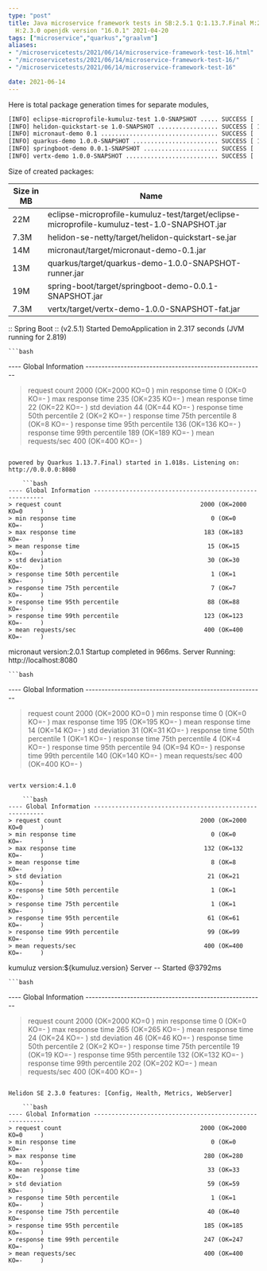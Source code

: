```yaml
---
type: "post"
title: Java microservice framework tests in SB:2.5.1 Q:1.13.7.Final M:2.5.5 V:4.1.0
  H:2.3.0 openjdk version "16.0.1" 2021-04-20
tags: ["microservice","quarkus","graalvm"]
aliases:
- "/microservicetests/2021/06/14/microservice-framework-test-16.html"
- "/microservicetests/2021/06/14/microservice-framework-test-16/"
- "/microservicetests/2021/06/14/microservice-framework-test-16"

date: 2021-06-14
---
```

 
Here is total package generation times for separate modules,
```bash
[INFO] eclipse-microprofile-kumuluz-test 1.0-SNAPSHOT ..... SUCCESS [  3.979 s]
[INFO] helidon-quickstart-se 1.0-SNAPSHOT ................. SUCCESS [ 10.301 s]
[INFO] micronaut-demo 0.1 ................................. SUCCESS [  7.853 s]
[INFO] quarkus-demo 1.0.0-SNAPSHOT ........................ SUCCESS [ 14.619 s]
[INFO] springboot-demo 0.0.1-SNAPSHOT ..................... SUCCESS [  7.158 s]
[INFO] vertx-demo 1.0.0-SNAPSHOT .......................... SUCCESS [  4.177 s]
```
Size of created packages:

| Size in MB |  Name |
|------------|-------|
| 22M | eclipse-microprofile-kumuluz-test/target/eclipse-microprofile-kumuluz-test-1.0-SNAPSHOT.jar |
| 7.3M | helidon-se-netty/target/helidon-quickstart-se.jar |
| 14M | micronaut/target/micronaut-demo-0.1.jar |
| 13M | quarkus/target/quarkus-demo-1.0.0-SNAPSHOT-runner.jar |
| 19M | spring-boot/target/springboot-demo-0.0.1-SNAPSHOT.jar |
| 7.3M | vertx/target/vertx-demo-1.0.0-SNAPSHOT-fat.jar |


:: Spring Boot :: (v2.5.1) Started DemoApplication in 2.317 seconds (JVM running for 2.819)

    ```bash
---- Global Information --------------------------------------------------------
> request count                                       2000 (OK=2000   KO=0     )
> min response time                                      0 (OK=0      KO=-     )
> max response time                                    235 (OK=235    KO=-     )
> mean response time                                    22 (OK=22     KO=-     )
> std deviation                                         44 (OK=44     KO=-     )
> response time 50th percentile                          2 (OK=2      KO=-     )
> response time 75th percentile                          8 (OK=8      KO=-     )
> response time 95th percentile                        136 (OK=136    KO=-     )
> response time 99th percentile                        189 (OK=189    KO=-     )
> mean requests/sec                                    400 (OK=400    KO=-     )
```

powered by Quarkus 1.13.7.Final) started in 1.018s. Listening on: http://0.0.0.0:8080

    ```bash
---- Global Information --------------------------------------------------------
> request count                                       2000 (OK=2000   KO=0     )
> min response time                                      0 (OK=0      KO=-     )
> max response time                                    183 (OK=183    KO=-     )
> mean response time                                    15 (OK=15     KO=-     )
> std deviation                                         30 (OK=30     KO=-     )
> response time 50th percentile                          1 (OK=1      KO=-     )
> response time 75th percentile                          7 (OK=7      KO=-     )
> response time 95th percentile                         88 (OK=88     KO=-     )
> response time 99th percentile                        123 (OK=123    KO=-     )
> mean requests/sec                                    400 (OK=400    KO=-     )
```

micronaut version:2.0.1 Startup completed in 966ms. Server Running: http://localhost:8080

    ```bash
---- Global Information --------------------------------------------------------
> request count                                       2000 (OK=2000   KO=0     )
> min response time                                      0 (OK=0      KO=-     )
> max response time                                    195 (OK=195    KO=-     )
> mean response time                                    14 (OK=14     KO=-     )
> std deviation                                         31 (OK=31     KO=-     )
> response time 50th percentile                          1 (OK=1      KO=-     )
> response time 75th percentile                          4 (OK=4      KO=-     )
> response time 95th percentile                         94 (OK=94     KO=-     )
> response time 99th percentile                        140 (OK=140    KO=-     )
> mean requests/sec                                    400 (OK=400    KO=-     )
```

vertx version:4.1.0

    ```bash
---- Global Information --------------------------------------------------------
> request count                                       2000 (OK=2000   KO=0     )
> min response time                                      0 (OK=0      KO=-     )
> max response time                                    132 (OK=132    KO=-     )
> mean response time                                     8 (OK=8      KO=-     )
> std deviation                                         21 (OK=21     KO=-     )
> response time 50th percentile                          1 (OK=1      KO=-     )
> response time 75th percentile                          1 (OK=1      KO=-     )
> response time 95th percentile                         61 (OK=61     KO=-     )
> response time 99th percentile                         99 (OK=99     KO=-     )
> mean requests/sec                                    400 (OK=400    KO=-     )
```

kumuluz version:${kumuluz.version} Server -- Started @3792ms

    ```bash
---- Global Information --------------------------------------------------------
> request count                                       2000 (OK=2000   KO=0     )
> min response time                                      0 (OK=0      KO=-     )
> max response time                                    265 (OK=265    KO=-     )
> mean response time                                    24 (OK=24     KO=-     )
> std deviation                                         46 (OK=46     KO=-     )
> response time 50th percentile                          2 (OK=2      KO=-     )
> response time 75th percentile                         19 (OK=19     KO=-     )
> response time 95th percentile                        132 (OK=132    KO=-     )
> response time 99th percentile                        202 (OK=202    KO=-     )
> mean requests/sec                                    400 (OK=400    KO=-     )
```

Helidon SE 2.3.0 features: [Config, Health, Metrics, WebServer]

    ```bash
---- Global Information --------------------------------------------------------
> request count                                       2000 (OK=2000   KO=0     )
> min response time                                      0 (OK=0      KO=-     )
> max response time                                    280 (OK=280    KO=-     )
> mean response time                                    33 (OK=33     KO=-     )
> std deviation                                         59 (OK=59     KO=-     )
> response time 50th percentile                          1 (OK=1      KO=-     )
> response time 75th percentile                         40 (OK=40     KO=-     )
> response time 95th percentile                        185 (OK=185    KO=-     )
> response time 99th percentile                        247 (OK=247    KO=-     )
> mean requests/sec                                    400 (OK=400    KO=-     )
```
